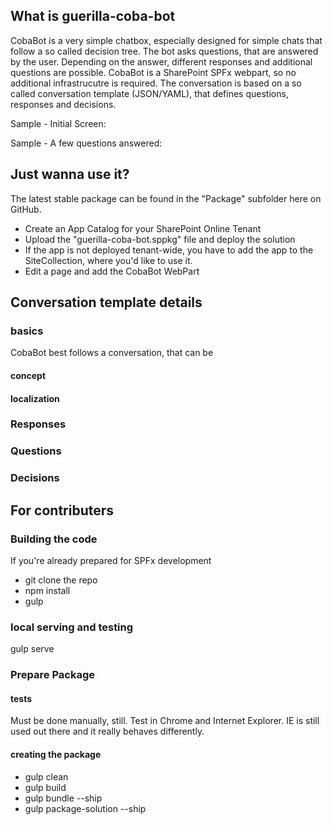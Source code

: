 ## What is guerilla-coba-bot

CobaBot is a very simple chatbox, especially designed for simple chats that follow a so called decision tree.
The bot asks questions, that are answered by the user. Depending on the answer, different responses and additional questions are possible.
CobaBot is a SharePoint SPFx webpart, so no additional infrastrucutre is required.
The conversation is based on a so called conversation template (JSON/YAML), that defines questions, responses and decisions.

Sample - Initial Screen:

Sample - A few questions answered:

## Just wanna use it?
The latest stable package can be found in the "Package" subfolder here on GitHub.
* Create an App Catalog for your SharePoint Online Tenant 
* Upload the "guerilla-coba-bot.sppkg" file and deploy the solution
* If the app is not deployed tenant-wide, you have to add the app to the SiteCollection, where you'd like to use it.
* Edit a page and add the CobaBot WebPart

## Conversation template details
### basics

CobaBot best follows a conversation, that can be 

#### concept

#### localization

### Responses

### Questions

### Decisions

## For contributers

### Building the code

If you're already prepared for SPFx development
* git clone the repo
* npm install
* gulp

### local serving and testing
gulp serve


### Prepare Package

#### tests
Must be done manually, still.
Test in Chrome and Internet Explorer.
IE is still used out there and it really behaves differently.

#### creating the package
* gulp clean
* gulp build
* gulp bundle --ship
* gulp package-solution --ship
